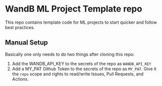 # WandB ML Project Template repo

This repo contains template code for ML projects to start quicker and follow best practices.

## Manual Setup

Basically one only needs to do two things after cloning this repo:

1. Add the WANDB_API_KEY to the secrets of the repo as `WANDB_API_KEY`
2. Add a MY_PAT Github Token to the secrets of the repo as `MY_PAT`. Give it the `repo` scope and rights to read/write Issues, Pull Requests, and Actions.